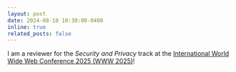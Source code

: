 ```yaml
---
layout: post
date: 2024-08-18 10:30:00-0400
inline: true
related_posts: false
---
```


I am a reviewer for the *Security and Privacy* track at the [International World Wide Web Conference 2025 (WWW 2025)](https://www2025.thewebconf.org/)! 
